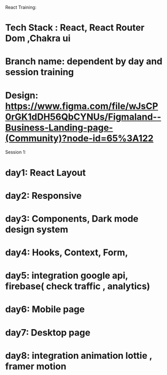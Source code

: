 React Training:

# Tech Stack : React, React Router Dom ,Chakra ui

# Branch name: dependent by day and session training

# Design: https://www.figma.com/file/wJsCP0rGK1dDH56QbCYNUs/Figmaland--Business-Landing-page-(Community)?node-id=65%3A122

Session 1:

# day1: React Layout

# day2: Responsive

# day3: Components, Dark mode design system

# day4: Hooks, Context, Form,

# day5: integration google api, firebase( check traffic , analytics)

# day6: Mobile page

# day7: Desktop page

# day8: integration animation lottie , framer motion
